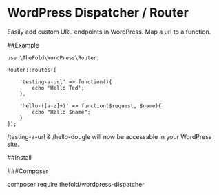 # WordPress Dispatcher / Router

Easily add custom URL endpoints in WordPress. Map a url to a function.

##Example

```
use \TheFold\WordPress\Router;

Router::routes([

    'testing-a-url' => function(){
        echo 'Hello Ted';
    },

    'hello-([a-z]+)' => function($request, $name){
        echo "Hello $name";
    }
]);
```

/testing-a-url & /hello-dougle will now be accessable in your WordPress site.


##Install

###Composer

composer require thefold/wordpress-dispatcher
